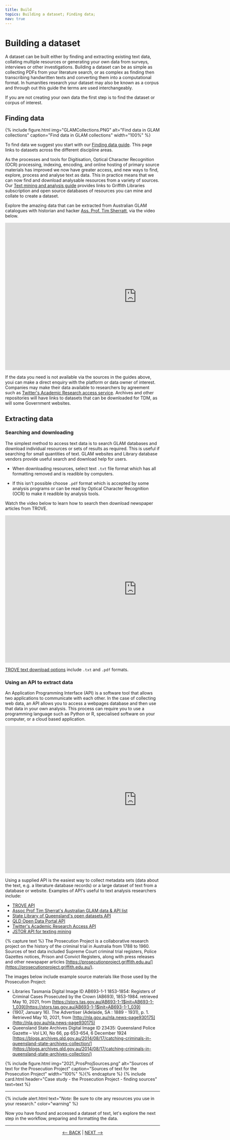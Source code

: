 ```yaml
---
title: Build
topics: Building a dataset; Finding data; 
nav: true
---
```


# Building a dataset

A dataset can be built either by finding and extracting existing text data, collating multiple resources or generating your own data from surveys, interviews or other investigations. Building a dataset can be as simple as collecting PDFs from your literature search, or as complex as finding then transcribing handwritten texts and converting them into a computational format. In humanities research your dataset may also be known as a corpus and through out this guide the terms are used interchangeably. 

If you are not creating your own data the first step is to find the dataset or corpus of interest.

## Finding data

{% include figure.html img="GLAMCollections.PNG" alt="Find data in GLAM collections" caption="Find data in GLAM collections" width="100%" %}	

To find data we suggest you start with our [Finding data guide](https://libraryguides.griffith.edu.au/finddata). This page links to datasets across the different discipline areas. 

As the processes and tools for Digitisation, Optical Character Recognition (OCR) processing, indexing, encoding, and online hosting of primary source materials has improved we now have  greater access, and new ways to find, explore, process and analyse text as data.  This in practice means that we can now find and download analysable resources from a variety of sources. Our [Text mining and analysis guide](https://libraryguides.griffith.edu.au/text-mining) provides links to Griffith Libraries subscription and open source databases of resources you can mine and collate to create a dataset. 


Explore the amazing data that can be extracted from Australian GLAM catalogues with historian and hacker [Ass. Prof. Tim Sherratt](https://timsherratt.org/), via the video below.
<iframe width="853" height="480" src="https://www.youtube.com/embed/spvb-zBe24o" title="YouTube video player" frameborder="0" allow="accelerometer; autoplay; clipboard-write; encrypted-media; gyroscope; picture-in-picture" allowfullscreen></iframe>


If the data you need is not available via the sources in the guides above, youi can make a direct enquiry with the platform or data owner of interest. Companies may make their data available to researchers by agreement such as [Twitter's Academic Research access service](https://developer.twitter.com/en/products/twitter-api/academic-research). Archives and other repositories will have links to datasets that can be downloaded for TDM, as will some Government websites.  

## Extracting data

### Searching and downloading

The simplest method to access text data is to search GLAM databases and download individual resources or sets of results as required. This is useful if searching for small quantities of text. GLAM websites and Library database vendors provide useful search and download help for users. 

- When downloading resources, select text `.txt` file format which has all formatting removed and is readible by computers. 

- If this isn't possible choose `.pdf` format which is accepted by some analysis programs or can be read by Optical Character Recognition (OCR) to make it readible by analysis tools. 

Watch the video below to learn how to search then download newspaper articles from TROVE.
<iframe width="853" height="480" src="https://www.youtube.com/embed/RZyq_QMO7YY" title="YouTube video player" frameborder="0" allow="accelerometer; autoplay; clipboard-write; encrypted-media; gyroscope; picture-in-picture" allowfullscreen></iframe>


[TROVE text download options](https://trove.nla.gov.au/help/using-trove/downloading) include `.txt` and `.pdf` formats. 

### Using an API to extract data

An Application Programming Interface (API) is a software tool that allows two applications to communicate with each other. In the case of collecting web data, an API allows you to access a webpages database and then use that data in your own analysis. This process can require you to use a programming language such as Python or R, specialised software on your computer, or a cloud based application.

<iframe width="853" height="480" src="https://www.youtube.com/embed/s7wmiS2mSXY" title="YouTube video player" frameborder="0" allow="accelerometer; autoplay; clipboard-write; encrypted-media; gyroscope; picture-in-picture" allowfullscreen></iframe>

Using a supplied API is the easiest way to collect metadata sets (data about the text, e.g. a literature database records) or a large dataset of text from a database or website. Examples of API's useful to text analysis researchers include:
- [TROVE API](https://trove.nla.gov.au/about/create-something/using-api)
- [Assoc Prof Tim Sherrat's Australian GLAM data & API list](https://glam-workbench.net/glam-data-list/)
- [State Library of Queensland's open datasets API](https://www.slq.qld.gov.au/get-involved/open-data/open-datasets-released-state-library)
- [QLD Open Data Portal API](https://www.data.qld.gov.au/article/standards-and-guidance/publishing-guides-standards/api-user-guide)
- [Twitter's Academic Research Access API](https://developer.twitter.com/en/products/twitter-api/academic-research)
- [JSTOR API for texting mining](https://about-jstor-org.libraryproxy.griffith.edu.au/whats-in-jstor/text-mining-support/)


{% capture text %}
The Prosecution Project is a collaborative research project on the history of the criminal trial in Australia from 1788 to 1960. Sources of text data included Supreme Court criminal trial registers, Police Gazettes notices, Prison and Convict Registers, along with press releases and other newspaper articles  [https://prosecutionproject.griffith.edu.au/](https://prosecutionproject.griffith.edu.au/).

The images below include example source materials like those used by the Prosecution Project:
- Libraries Tasmania Digital Image ID AB693-1-1 1853-1854: Registers of Criminal Cases Prosecuted by the Crown (AB693), 1853-1984. retrieved May 10, 2021, from [https://stors.tas.gov.au/AB693-1-1$init=AB693-1-1_039](https://stors.tas.gov.au/AB693-1-1$init=AB693-1-1_039) 
- (1907, January 16). The Advertiser (Adelaide, SA : 1889 - 1931), p. 1. Retrieved May 10, 2021, from [http://nla.gov.au/nla.news-page930175](http://nla.gov.au/nla.news-page930175)
- Queensland State Archives Digital Image ID 23435: Queensland Police Gazette – Vol LXI, No 66, pp 653-654, 6 December 1924 
[https://blogs.archives.qld.gov.au/2014/08/17/catching-criminals-in-queensland-state-archives-collection/](https://blogs.archives.qld.gov.au/2014/08/17/catching-criminals-in-queensland-state-archives-collection/)

{% include figure.html img="2021_ProsProjSources.png" alt="Sources of text for the Prosecution Project" caption="Sources of text for the Prosecution Project" width="100%" %}{% endcapture %} {% include card.html header="Case study - the Prosecution Project - finding sources" text=text %}

----

{% include alert.html text="*Note:* Be sure to cite any resources you use in your research." color="warning" %}

Now you have found and accessed a dataset of text, let's explore the next step in the workflow, preparing and formatting the data.

----

<p align="center">
  <a href="https://griffithunilibrary.github.io/intro-text-mining-analysis/content/3-rights.html"><-- BACK</a> |
  <a href="https://griffithunilibrary.github.io/intro-text-mining-analysis/content/5-prepare-text.html">NEXT --></a>
</p>
